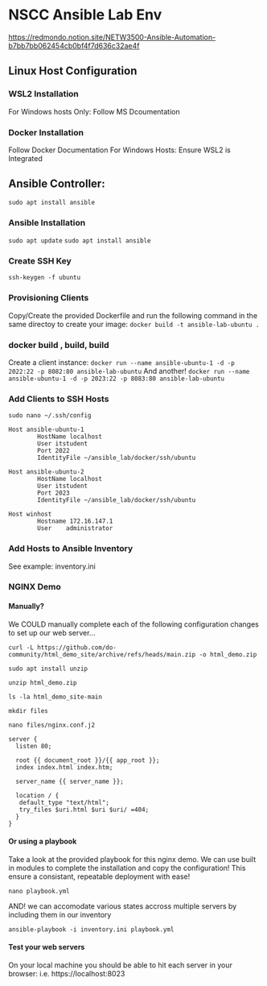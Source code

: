 # NSCC Ansible Lab Env
https://redmondo.notion.site/NETW3500-Ansible-Automation-b7bb7bb062454cb0bf4f7d636c32ae4f
## Linux Host Configuration

### WSL2 Installation
For Windows hosts Only: Follow MS Dcoumentation 

### Docker Installation
 Follow Docker Documentation
 For Windows Hosts: Ensure WSL2 is Integrated

## Ansible Controller:
`sudo apt install ansible`
### Ansible Installation
`sudo apt update`
`sudo apt install ansible`

### Create SSH Key
`ssh-keygen -f ubuntu`

### Provisioning Clients
Copy/Create the provided Dockerfile and run the following command in the same directoy to create your image:
`docker build -t ansible-lab-ubuntu .`

### docker build , build, build
Create a client instance:
`docker run --name ansible-ubuntu-1 -d -p 2022:22 -p 8082:80 ansible-lab-ubuntu`
And another!
`docker run --name ansible-ubuntu-1 -d -p 2023:22 -p 8083:80 ansible-lab-ubuntu`

### Add Clients to SSH Hosts
`sudo nano ~/.ssh/config`

``` 
Host ansible-ubuntu-1
        HostName localhost
        User itstudent
        Port 2022
        IdentityFile ~/ansible_lab/docker/ssh/ubuntu

Host ansible-ubuntu-2
        HostName localhost
        User itstudent
        Port 2023
        IdentityFile ~/ansible_lab/docker/ssh/ubuntu

Host winhost
        Hostname 172.16.147.1
        User    administrator
```

### Add Hosts to Ansible Inventory

See example: inventory.ini


### NGINX Demo
#### Manually?
We COULD manually complete each of the following configuration changes to set up our web server...

`curl -L https://github.com/do-community/html_demo_site/archive/refs/heads/main.zip -o html_demo.zip`

`sudo apt install unzip`

`unzip html_demo.zip`

`ls -la html_demo_site-main`

`mkdir files`

`nano files/nginx.conf.j2`

```
server {
  listen 80;

  root {{ document_root }}/{{ app_root }};
  index index.html index.htm;

  server_name {{ server_name }};
  
  location / {
   default_type "text/html";
   try_files $uri.html $uri $uri/ =404;
  }
}
```

#### Or using a playbook
Take a look at the provided playbook for this nginx demo. We can use built in modules to complete the installation and copy the configuration! This ensure a consistant, repeatable deployment with ease!

`nano playbook.yml`

AND! we can accomodate various states accross multiple servers by including them in our inventory

`ansible-playbook -i inventory.ini playbook.yml`

#### Test your web servers
On your local machine you should be able to hit each server in your browser:
i.e.
https://localhost:8023
